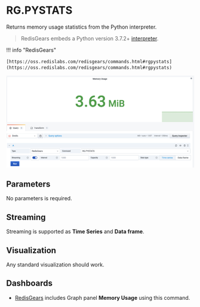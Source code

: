 # RG.PYSTATS

Returns memory usage statistics from the Python interpreter.

> RedisGears embeds a Python version 3.7.2+ [interpreter](https://oss.redislabs.com/redisgears/runtime.html#python-interpreter).

!!! info "RedisGears"

    [https://oss.redislabs.com/redisgears/commands.html#rgpystats](https://oss.redislabs.com/redisgears/commands.html#rgpystats)

![RG.DUMPREGISTRATIONS](../../images/redis-datasource/commands/rg-pystats.png)

## Parameters

No parameters is required.

## Streaming

Streaming is supported as **Time Series** and **Data frame**.

## Visualization

Any standard visualization should work.

## Dashboards

- [RedisGears](../../redis-app/dashboards/redis-gears.md) includes Graph panel **Memory Usage** using this command.
